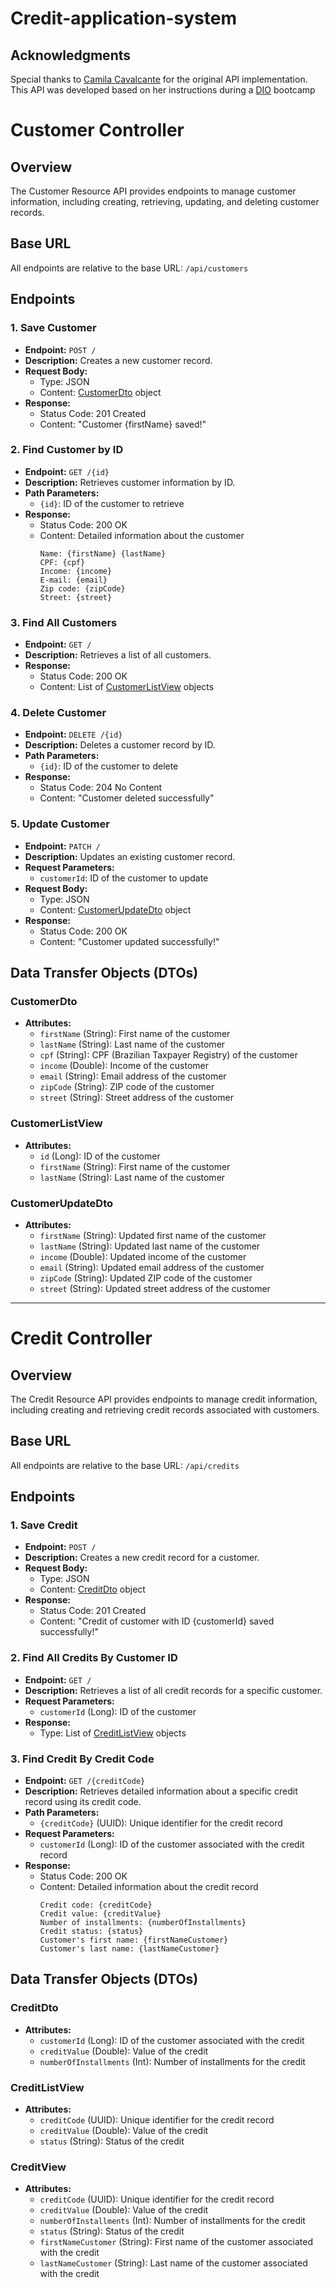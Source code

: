 # Credit-application-system

## Acknowledgments

Special thanks to [Camila Cavalcante](https://github.com/cami-la) for the original API implementation. This API was developed based on her instructions during a [DIO](https://www.dio.me) bootcamp

# Customer Controller

## Overview
The Customer Resource API provides endpoints to manage customer information, including creating, retrieving, updating, and deleting customer records.

## Base URL
All endpoints are relative to the base URL: `/api/customers`

## Endpoints

### 1. Save Customer
- **Endpoint:** `POST /`
- **Description:** Creates a new customer record.
- **Request Body:**
  - Type: JSON
  - Content: [CustomerDto](#customerdto) object
- **Response:**
  - Status Code: 201 Created
  - Content: "Customer {firstName} saved!"


### 2. Find Customer by ID
- **Endpoint:** `GET /{id}`
- **Description:** Retrieves customer information by ID.
- **Path Parameters:**
  - `{id}`: ID of the customer to retrieve
- **Response:**
  - Status Code: 200 OK
  - Content: Detailed information about the customer
    ```
    Name: {firstName} {lastName}
    CPF: {cpf}
    Income: {income}
    E-mail: {email}
    Zip code: {zipCode}
    Street: {street}
    ```

### 3. Find All Customers
- **Endpoint:** `GET /`
- **Description:** Retrieves a list of all customers.
- **Response:**
  - Status Code: 200 OK
  - Content: List of [CustomerListView](#customerlistview) objects


### 4. Delete Customer
- **Endpoint:** `DELETE /{id}`
- **Description:** Deletes a customer record by ID.
- **Path Parameters:**
  - `{id}`: ID of the customer to delete
- **Response:**
  - Status Code: 204 No Content
  - Content: "Customer deleted successfully"


### 5. Update Customer
- **Endpoint:** `PATCH /`
- **Description:** Updates an existing customer record.
- **Request Parameters:**
  - `customerId`: ID of the customer to update
- **Request Body:**
  - Type: JSON
  - Content: [CustomerUpdateDto](#customerupdatedto) object
- **Response:**
  - Status Code: 200 OK
  - Content: "Customer updated successfully!"


## Data Transfer Objects (DTOs)

### CustomerDto
- **Attributes:**
  - `firstName` (String): First name of the customer
  - `lastName` (String): Last name of the customer
  - `cpf` (String): CPF (Brazilian Taxpayer Registry) of the customer
  - `income` (Double): Income of the customer
  - `email` (String): Email address of the customer
  - `zipCode` (String): ZIP code of the customer
  - `street` (String): Street address of the customer

### CustomerListView
- **Attributes:**
  - `id` (Long): ID of the customer
  - `firstName` (String): First name of the customer
  - `lastName` (String): Last name of the customer

### CustomerUpdateDto
- **Attributes:**
  - `firstName` (String): Updated first name of the customer
  - `lastName` (String): Updated last name of the customer
  - `income` (Double): Updated income of the customer
  - `email` (String): Updated email address of the customer
  - `zipCode` (String): Updated ZIP code of the customer
  - `street` (String): Updated street address of the customer

----------------------------------------------------------------------

 # Credit Controller

## Overview
The Credit Resource API provides endpoints to manage credit information, including creating and retrieving credit records associated with customers.

## Base URL
All endpoints are relative to the base URL: `/api/credits`

## Endpoints

### 1. Save Credit
- **Endpoint:** `POST /`
- **Description:** Creates a new credit record for a customer.
- **Request Body:**
  - Type: JSON
  - Content: [CreditDto](#creditdto) object
- **Response:**
  - Status Code: 201 Created
  - Content: "Credit of customer with ID {customerId} saved successfully!"

### 2. Find All Credits By Customer ID
- **Endpoint:** `GET /`
- **Description:** Retrieves a list of all credit records for a specific customer.
- **Request Parameters:**
  - `customerId` (Long): ID of the customer
- **Response:**
  - Type: List of [CreditListView](#creditlistview) objects

### 3. Find Credit By Credit Code
- **Endpoint:** `GET /{creditCode}`
- **Description:** Retrieves detailed information about a specific credit record using its credit code.
- **Path Parameters:**
  - `{creditCode}` (UUID): Unique identifier for the credit record
- **Request Parameters:**
  - `customerId` (Long): ID of the customer associated with the credit record
- **Response:**
  - Status Code: 200 OK
  - Content: Detailed information about the credit record
    ```
    Credit code: {creditCode}
    Credit value: {creditValue}
    Number of installments: {numberOfInstallments}
    Credit status: {status}
    Customer's first name: {firstNameCustomer}
    Customer's last name: {lastNameCustomer}
    ```

## Data Transfer Objects (DTOs)

### CreditDto
- **Attributes:**
  - `customerId` (Long): ID of the customer associated with the credit
  - `creditValue` (Double): Value of the credit
  - `numberOfInstallments` (Int): Number of installments for the credit

### CreditListView
- **Attributes:**
  - `creditCode` (UUID): Unique identifier for the credit record
  - `creditValue` (Double): Value of the credit
  - `status` (String): Status of the credit

### CreditView
- **Attributes:**
  - `creditCode` (UUID): Unique identifier for the credit record
  - `creditValue` (Double): Value of the credit
  - `numberOfInstallments` (Int): Number of installments for the credit
  - `status` (String): Status of the credit
  - `firstNameCustomer` (String): First name of the customer associated with the credit
  - `lastNameCustomer` (String): Last name of the customer associated with the credit
